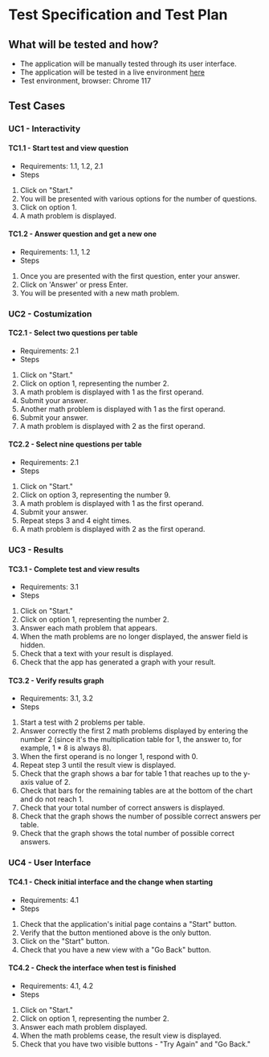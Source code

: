 # Test Specification and Test Plan
## What will be tested and how?
* The application will be manually tested through its user interface.
* The application will be tested in a live environment [here](https://times-tables-test.netlify.app/)
* Test environment, browser: Chrome 117

## Test Cases

### UC1 - Interactivity
#### TC1.1 - Start test and view question
* Requirements: 1.1, 1.2, 2.1
* Steps
1. Click on "Start."
2. You will be presented with various options for the number of questions.
3. Click on option 1.
4. A math problem is displayed.
#### TC1.2 - Answer question and get a new one
* Requirements: 1.1, 1.2
* Steps
1. Once you are presented with the first question, enter your answer.
2. Click on 'Answer' or press Enter.
3. You will be presented with a new math problem.

### UC2 - Costumization
#### TC2.1 - Select two questions per table
* Requirements: 2.1
* Steps
1. Click on "Start."
2. Click on option 1, representing the number 2.
3. A math problem is displayed with 1 as the first operand.
4. Submit your answer.
5. Another math problem is displayed with 1 as the first operand.
6. Submit your answer.
7. A math problem is displayed with 2 as the first operand.
#### TC2.2 - Select nine questions per table
* Requirements: 2.1
* Steps
1. Click on "Start."
2. Click on option 3, representing the number 9.
3. A math problem is displayed with 1 as the first operand.
4. Submit your answer.
5. Repeat steps 3 and 4 eight times.
6. A math problem is displayed with 2 as the first operand.

### UC3 - Results
#### TC3.1 - Complete test and view results
* Requirements: 3.1
* Steps
1. Click on "Start."
2. Click on option 1, representing the number 2.
3. Answer each math problem that appears.
4. When the math problems are no longer displayed, the answer field is hidden.
5. Check that a text with your result is displayed.
6. Check that the app has generated a graph with your result.
#### TC3.2 - Verify results graph
* Requirements: 3.1, 3.2
* Steps
1. Start a test with 2 problems per table.
2. Answer correctly the first 2 math problems displayed by entering the number 2 (since it's the multiplication table for 1, the answer to, for example, 1 * 8 is always 8).
3. When the first operand is no longer 1, respond with 0.
4. Repeat step 3 until the result view is displayed.
5. Check that the graph shows a bar for table 1 that reaches up to the y-axis value of 2.
6. Check that bars for the remaining tables are at the bottom of the chart and do not reach 1.
7. Check that your total number of correct answers is displayed.
8. Check that the graph shows the number of possible correct answers per table.
9. Check that the graph shows the total number of possible correct answers.

### UC4 - User Interface
#### TC4.1 - Check initial interface and the change when starting
* Requirements: 4.1
* Steps
1. Check that the application's initial page contains a "Start" button.
2. Verify that the button mentioned above is the only button.
3. Click on the "Start" button.
4. Check that you have a new view with a "Go Back" button.
#### TC4.2  - Check the interface when test is finished
* Requirements: 4.1, 4.2
* Steps
1. Click on "Start."
2. Click on option 1, representing the number 2.
3. Answer each math problem displayed.
4. When the math problems cease, the result view is displayed.
5. Check that you have two visible buttons - "Try Again" and "Go Back."
